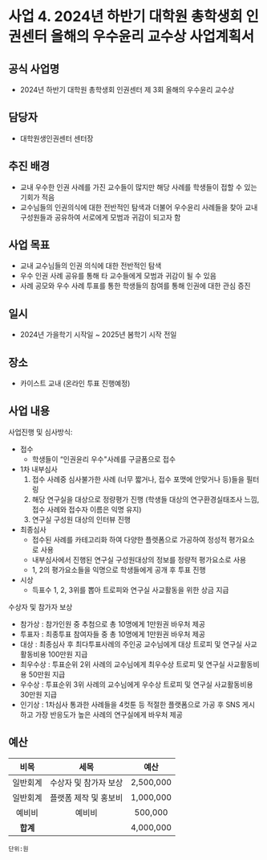 
사업 4. 2024년 하반기 대학원 총학생회 인권센터 올해의 우수윤리 교수상 사업계획서
===

## 공식 사업명
- 2024년 하반기 대학원 총학생회 인권센터 제 3회 올해의 우수윤리 교수상 

## 담당자
- 대학원생인권센터 센터장

## 추진 배경
- 교내 우수한 인권 사례를 가진 교수들이 많지만 해당 사례를 학생들이 접할 수 있는 기회가 적음
- 교수님들의 인권의식에 대한 전반적인 탐색과 더불어 우수윤리 사례들을 찾아 교내구성원들과 공유하여 서로에게 모범과 귀감이 되고자 함

## 사업 목표
- 교내 교수님들의 인권 의식에 대한 전반적인 탐색
- 우수 인권 사례 공유를 통해 타 교수들에게 모범과 귀감이 될 수 있음
- 사례 공모와 우수 사례 투표를 통한 학생들의 참여를 통해 인권에 대한 관심 증진

## 일시
- 2024년 가을학기 시작일 ~ 2025년 봄학기 시작 전일

## 장소
- 카이스트 교내 (온라인 투표 진행예정)

## 사업 내용
사업진행 및 심사방식: 
 - 접수 
    - 학생들이 “인권윤리 우수"사례를 구글폼으로 접수
 - 1차 내부심사 
    1. 접수 사례중 심사불가한 사례 (너무 짧거나, 접수 포맷에 안맞거나 등)들을 필터링
    2. 해당 연구실을 대상으로 정량평가 진행 (학생들 대상의 연구환경실태조사 느낌, 접수 사례와 접수자 이름은 익명 유지) 
    3. 연구실 구성원 대상의 인터뷰 진행 
 - 최종심사
    - 접수된 사례를 카테고리화 하여 다양한 플렛폼으로 가공하여 정성적 평가요소로 사용
    - 내부심사에서 진행된 연구실 구성원대상의 정보를 정량적 평가요소로 사용 
    - 1, 2의 평가요소들을 익명으로 학생들에게 공개 후 투표 진행 
- 시상
    - 득표수 1, 2, 3위를 뽑아 트로피와 연구실 사교활동을 위한 상금 지급 

수상자 및 참가자 보상
- 참가상 : 참가인원 중 추첨으로 총 10명에게 1만원권 바우처 제공 
- 투표자 : 최종투표 참여자들 중 총 10명에게 1만원권 바우처 제공
- 대상 : 최종심사 후 최다투표사례의 주인공 교수님에게 대상 트로피 및 연구실 사교활동비용 100만원 지급 
- 최우수상 : 투표순위 2위 사례의 교수님에게 최우수상 트로피 및 연구실 사교활동비용 50만원 지급 
- 우수상 : 투표순위 3위 사례의 교수님에게 우수상 트로피 및 연구실 사교활동비용 30만원 지급 
- 인기상 : 1차심사 통과한 사례들을 4컷툰 등 적절한 플랫폼으로 가공 후 SNS 게시하고 가장 반응도가 높은 사례의 연구실에게 바우처 제공

## 예산

|  **비목** |   **세목**   | **예산** |
|:----------:|:------------:|:--------:|
|	일반회계  | 수상자 및 참가자 보상 | 2,500,000 |
|	일반회계  | 플랫폼 제작 및 홍보비 | 1,000,000 |
|	예비비  | 예비비 | 500,000 |
|   **합계**  |              |    4,000,000    |
	단위:원
